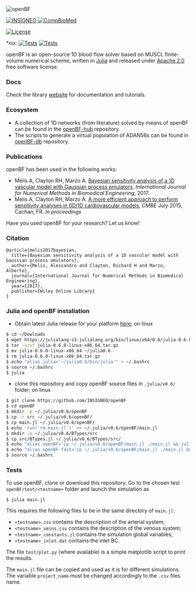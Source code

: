 ![openBF](https://alemelis.github.io/openbf.jl/images/openBF.svg)

[![INSIGNEO](https://img.shields.io/badge/-INSIGNEO-red.svg?logo=data%3Aimage%2Fpng%3Bbase64%2CiVBORw0KGgoAAAANSUhEUgAAAA4AAAAOCAQAAAC1QeVaAAABGElEQVQY012QvyvEcRzGH12p4%2BRHKW6Rugz%2BAnUWGQyUVYRBFuVMBgmL%2BBdsZzBQymT1YyDJxiaTG3RX576f1%2FubXPE23I8uz7M9z7vn6XlLkiRPhFmOuObK8t7BbpRRA19D3OF1Rt7GG%2B91Oxojwnm1jZAN49F0ZRjHKYQRFVMUcE4%2BOhs5YYUqt2wzqrCJc%2B%2BJZoeiTKkrTrNuiwqPeJiRJG8Pq%2BzQL0k2hduDiPFytyTZMj%2F2FY4lqdKLE4lv3JOSRI5qgAtJKqZwYvGM22RNsAPL1yaELM6LwhbOuf4hXOJ2qDhthrPWapHDKUV9kmyJX5xTJjz52ROynOH8Mle%2FtAVovs9xsPmWoHiQPW4oU%2BCJfRuoqX8d8dI8uuCeiQAAAABJRU5ErkJggg%3D%3D)](https://insigneo.org/)
[![CompBioMed](https://img.shields.io/badge/-CompBioMed-yellow.svg?logo=data%3Aimage%2Fpng%3Bbase64%2CiVBORw0KGgoAAAANSUhEUgAAAAoAAAAQCAMAAAAYoR5yAAAA81BMVEUAAAD%2F%2F%2F%2Bqqqr%2F%2F8z%2FzLP%2FyKT%2F1ar%2F4KP%2F9dj%2F5L%2Fm1bP%2F3bv%2Fx4Dw4eHbzJn%2F26%2F52Zn%2FzobQypT%2F6LveyLH%2FyID63d3%2F05P%2Fx3nt19fZzbT%2Fv2Dx0sHk0NDPtX7%2Fxln207D53abEr3f8vFjx1Jz%2FxWP%2FvmL%2FwWT%2Fw0f8vk7t0aj12aLBsnzz0qbTvZritmTAq3vWtF6%2FrIHHr4rJsor6vGPYu3vCsIft17rewJLCq3nw267KtYn%2Fv1vKtJL%2FvFPzz5v547H536P9uE%2FLrG7LsnHGsHbyvmXexIzWq130qkP3y3%2F8tUr3yYD6s0T8sz78tETsoiaWAAAAUXRSTlMAAgMFCg4YGRocHh4gIiMjKCorLS4uNDQ3OT1ISkxPUFFTVldYXV5eYWJkZWdnaGlqamttbW9wcXN1dnh5e35%2Bf3%2BAgYSFio6Sl5ydn6GkqK2fR9KlAAAAd0lEQVQI1zXGRQKCABRAwWdhY3d3t9iJ3d7%2FNC74zmo4H%2FH4AGBxoWIzetKUnDFu321c2vtUrdLx0y5j8oj9u3sPzFL9Ps9K86%2FmSho5FK77sgmglGKamLUA6gH6rkzHDzTcBDfe6BJYO6A4DKdDFmpOQG2PuskfKZ4MqTH%2F64gAAAAASUVORK5CYII%3D)](http://www.compbiomed.eu/)

[![License](https://img.shields.io/badge/License-Apache%202.0-blue.svg)](https://opensource.org/licenses/Apache-2.0)

\*nix: [![Tests](https://img.shields.io/badge/julia%20v0.3.11-Tests%20pass-brightgreen.svg)](https://julialang.org/downloads/oldreleases.html)
[![Tests](https://img.shields.io/badge/julia%20v0.6.0-Tests%20pass-brightgreen.svg)](https://julialang.org/downloads/)

openBF is an open-source 1D blood flow solver based on MUSCL finite-volume numerical scheme, written in [Julia](https://julialang.org/downloads/) and released under [Apache 2.0](http://www.apache.org/licenses/LICENSE-2.0) free software license.

### Docs

Check the library [website](https://INSIGNEO.github.io/openBF/Docs/index.html) for documentation and tutorials.


### Ecosystem

- A collection of 1D networks (from literature) solved by means of openBF can be found in the [openBF-hub](https://github.com/alemelis/openBF-hub) repository.
- The scripts to generate a virtual population of ADAN56s can be found in [openBF-db](https://github.com/alemelis/openBF-db) repository.

### Publications

openBF has been used in the following works:

- Melis A, Clayton RH, Marzo A. [Bayesian sensitivity analysis of a 1D vascular model with Gaussian process emulators](http://rdcu.be/AqLm). _International Journal for Numerical Methods in Biomedical Engineering_, 2017.
- Melis A, Clayton RH, Marzo A. [A more efficient approach to perform sensitivity analyses in 0D/1D cardiovascular models](http://www.compbiomed.net/2015/cmbe-proceedings.htm), _CMBE_ July 2015, Cachan, FR. _In proceedings_

Have you used openBF for your research? Let us know!

### Citation

```
@article{melis2017bayesian,
  title={Bayesian sensitivity analysis of a 1D vascular model with Gaussian process emulators},
  author={Melis, Alessandro and Clayton, Richard H and Marzo, Alberto},
  journal={International Journal for Numerical Methods in Biomedical Engineering},
  year={2017},
  publisher={Wiley Online Library}
}
```

### Julia and openBF installation

- Obtain latest Julia release for your platform [here](https://julialang.org/downloads/); on linux
```bash
$ cd ~/Dowloads
$ wget https://julialang-s3.julialang.org/bin/linux/x64/0.6/julia-0.6.0-linux-x86_64.tar.gz
$ tar -xzvf julia-0.6.0-linux-x86_64.tar.gz
$ mv julia-0.6.0-linux-x86_64 ~/julia0.6
$ rm julia-0.6.0-linux-x86_64.tar.gz
$ echo "alias julia='~/julia0.6/bin/julia'" > ~/.bashrc
$ source ~/.bashrc
$ julia
```

- clone this repository and copy openBF source files in `.julia/v0.6/` folder; on linux
```bash
$ git clone https://github.com/INSIGNEO/openBF
$ cd openBF
$ mkdir -p ~/.julia/v0.6/openBF
$ cp -r src ~/.julia/v0.6/openBF/
$ cp main.jl ~/.julia/v0.6/openBF/
$ echo 'run(`rm main.jl`)' >> ~/.julia/v0.6/openBF/main.jl
$ mkdir -p ~/.julia/v0.6/BTypes/src
$ cp src/BTypes.jl ~/.julia/v0.6/BTypes/src/
$ echo "alias openBF='cp ~/.julia/v0.6/openBF/main.jl ./main.jl && julia main.jl $1'" >> ~/.bashrc
$ echo "alias openBF-fast='cp ~/.julia/v0.6/openBF/main.jl ./main.jl && julia --check-bounds=no --math-mode=fast main.jl $1'" >> ~/.bashrc
$ source ~/.bashrc
```

### Tests

To use openBF, clone or download this repository. Go to the chosen test `openBF/test/<testname>` folder and launch the simulation as

```
$ julia main.jl
```

This requires the following files to be in the same directory of `main.jl`:

- `<testname>.csv` contains the description of the arterial system;
- `<testname>_veins.csv` contains the description of the venous system;
- `<testname>_constants.jl` contains the simulation global variables;
- `<testname>_inlet.dat` contains the inlet BC.

The file `test/plot.py` (where available) is a simple matplotlib script to print the results.

The `main.jl` file can be copied and used as it is for different simulations. The variable `project_name` must be changed accordingly to the `.csv` files name.
